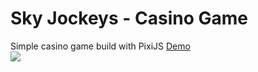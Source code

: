 # Sky Jockeys - Casino Game
Simple casino game build with PixiJS
<a href="https://catalin.work/portfolio/casino-game/">Demo</a><br>
![](assets/img/presenting.gif)
